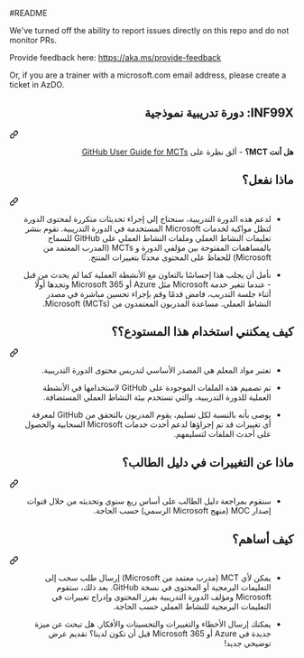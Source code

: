 <div class="Box-sc-g0xbh4-0 eoaCFS js-snippet-clipboard-copy-unpositioned undefined" data-hpc="true"><article class="markdown-body entry-content container-lg" itemprop="text"><div dir="auto"><p dir="auto">#README</p>
<p dir="auto">We've turned off the ability to report issues directly on this repo and do not monitor PRs.</p>
<p dir="auto">Provide feedback here: <a href="https://aka.ms/provide-feedback" rel="nofollow">https://aka.ms/provide-feedback</a></p>
<p dir="auto">Or, if you are a trainer with a microsoft.com email address, please create a ticket in AzDO.</p>
<div dir="rtl"><div class="markdown-heading" dir="auto"><h1 tabindex="-1" dir="rtl" class="heading-element">INF99X: دورة تدريبية نموذجية</h1><a id="user-content-inf99x-دورة-تدريبية-نموذجية" class="anchor" aria-label="Permalink: INF99X: دورة تدريبية نموذجية" href="#inf99x-دورة-تدريبية-نموذجية"><svg class="octicon octicon-link" viewBox="0 0 16 16" version="1.1" width="16" height="16" aria-hidden="true"><path d="m7.775 3.275 1.25-1.25a3.5 3.5 0 1 1 4.95 4.95l-2.5 2.5a3.5 3.5 0 0 1-4.95 0 .751.751 0 0 1 .018-1.042.751.751 0 0 1 1.042-.018 1.998 1.998 0 0 0 2.83 0l2.5-2.5a2.002 2.002 0 0 0-2.83-2.83l-1.25 1.25a.751.751 0 0 1-1.042-.018.751.751 0 0 1-.018-1.042Zm-4.69 9.64a1.998 1.998 0 0 0 2.83 0l1.25-1.25a.751.751 0 0 1 1.042.018.751.751 0 0 1 .018 1.042l-1.25 1.25a3.5 3.5 0 1 1-4.95-4.95l2.5-2.5a3.5 3.5 0 0 1 4.95 0 .751.751 0 0 1-.018 1.042.751.751 0 0 1-1.042.018 1.998 1.998 0 0 0-2.83 0l-2.5 2.5a1.998 1.998 0 0 0 0 2.83Z"></path></svg></a></div><a id="user-content-inf99x-دورة-تدريبية-نموذجية" aria-label="Permalink: INF99X: دورة تدريبية نموذجية" href="#inf99x-دورة-تدريبية-نموذجية"></a></div>
<p dir="rtl"><strong>هل أنت MCT؟</strong> - ألق نظرة على <a href="https://microsoftlearning.github.io/MCT-User-Guide/" rel="nofollow">GitHub User Guide for MCTs</a></p>
<div dir="rtl"><div class="markdown-heading" dir="auto"><h2 tabindex="-1" dir="rtl" class="heading-element">ماذا نفعل؟</h2><a id="user-content-ماذا-نفعل" class="anchor" aria-label="Permalink: ماذا نفعل؟" href="#ماذا-نفعل"><svg class="octicon octicon-link" viewBox="0 0 16 16" version="1.1" width="16" height="16" aria-hidden="true"><path d="m7.775 3.275 1.25-1.25a3.5 3.5 0 1 1 4.95 4.95l-2.5 2.5a3.5 3.5 0 0 1-4.95 0 .751.751 0 0 1 .018-1.042.751.751 0 0 1 1.042-.018 1.998 1.998 0 0 0 2.83 0l2.5-2.5a2.002 2.002 0 0 0-2.83-2.83l-1.25 1.25a.751.751 0 0 1-1.042-.018.751.751 0 0 1-.018-1.042Zm-4.69 9.64a1.998 1.998 0 0 0 2.83 0l1.25-1.25a.751.751 0 0 1 1.042.018.751.751 0 0 1 .018 1.042l-1.25 1.25a3.5 3.5 0 1 1-4.95-4.95l2.5-2.5a3.5 3.5 0 0 1 4.95 0 .751.751 0 0 1-.018 1.042.751.751 0 0 1-1.042.018 1.998 1.998 0 0 0-2.83 0l-2.5 2.5a1.998 1.998 0 0 0 0 2.83Z"></path></svg></a></div><a id="user-content-ماذا-نفعل" aria-label="Permalink: ماذا نفعل؟" href="#ماذا-نفعل"></a></div>
<ul dir="rtl">
<li>
<p dir="rtl">لدعم هذه الدورة التدريبية، سنحتاج إلى إجراء تحديثات متكررة لمحتوى الدورة لتظل مواكبة لخدمات Microsoft المستخدمة في الدورة التدريبية. نقوم بنشر تعليمات النشاط العملي وملفات النشاط العملي على GitHub للسماح بالمساهمات المفتوحة بين مؤلفي الدورة و MCTs (المدرب المعتمد من Microsoft) للحفاظ على المحتوى محدثًا بتغييرات المنتج.</p>
</li>
<li>
<p dir="rtl">نأمل أن يجلب هذا إحساسًا بالتعاون مع الأنشطة العملية كما لم يحدث من قبل - عندما تتغير خدمة Microsoft مثل Azure أو Microsoft 365 وتجدها أولًا أثناء جلسة التدريب، فامض قدمًا وقم بإجراء تحسين مباشرة في مصدر النشاط العملي. مساعدة المدربون المعتمدون من Microsoft (MCTs).</p>
</li>
</ul>
<div dir="rtl"><div class="markdown-heading" dir="auto"><h2 tabindex="-1" dir="rtl" class="heading-element">كيف يمكنني استخدام هذا المستودع؟؟</h2><a id="user-content-كيف-يمكنني-استخدام-هذا-المستودع" class="anchor" aria-label="Permalink: كيف يمكنني استخدام هذا المستودع؟؟" href="#كيف-يمكنني-استخدام-هذا-المستودع"><svg class="octicon octicon-link" viewBox="0 0 16 16" version="1.1" width="16" height="16" aria-hidden="true"><path d="m7.775 3.275 1.25-1.25a3.5 3.5 0 1 1 4.95 4.95l-2.5 2.5a3.5 3.5 0 0 1-4.95 0 .751.751 0 0 1 .018-1.042.751.751 0 0 1 1.042-.018 1.998 1.998 0 0 0 2.83 0l2.5-2.5a2.002 2.002 0 0 0-2.83-2.83l-1.25 1.25a.751.751 0 0 1-1.042-.018.751.751 0 0 1-.018-1.042Zm-4.69 9.64a1.998 1.998 0 0 0 2.83 0l1.25-1.25a.751.751 0 0 1 1.042.018.751.751 0 0 1 .018 1.042l-1.25 1.25a3.5 3.5 0 1 1-4.95-4.95l2.5-2.5a3.5 3.5 0 0 1 4.95 0 .751.751 0 0 1-.018 1.042.751.751 0 0 1-1.042.018 1.998 1.998 0 0 0-2.83 0l-2.5 2.5a1.998 1.998 0 0 0 0 2.83Z"></path></svg></a></div><a id="user-content-كيف-يمكنني-استخدام-هذا-المستودع" aria-label="Permalink: كيف يمكنني استخدام هذا المستودع؟؟" href="#كيف-يمكنني-استخدام-هذا-المستودع"></a></div>
<ul dir="rtl">
<li>
<p dir="rtl">تعتبر مواد المعلم هي المصدر الأساسي لتدريس محتوى الدورة التدريبية.</p>
</li>
<li>
<p dir="rtl">تم تصميم هذه الملفات الموجودة على GitHub لاستخدامها في الأنشطة العملية للدورة التدريبية، والتي تستخدم بيئة النشاط العملي المستضافة.</p>
</li>
<li>
<p dir="rtl">يوصى بأنه بالنسبة لكل تسليم، يقوم المدربون بالتحقق من GitHub لمعرفة أي تغييرات قد تم إجراؤها لدعم أحدث خدمات Microsoft السحابية والحصول على أحدث الملفات لتسليمهم.</p>
</li>
</ul>
<div dir="rtl"><div class="markdown-heading" dir="auto"><h2 tabindex="-1" dir="rtl" class="heading-element">ماذا عن التغييرات في دليل الطالب؟</h2><a id="user-content-ماذا-عن-التغييرات-في-دليل-الطالب" class="anchor" aria-label="Permalink: ماذا عن التغييرات في دليل الطالب؟" href="#ماذا-عن-التغييرات-في-دليل-الطالب"><svg class="octicon octicon-link" viewBox="0 0 16 16" version="1.1" width="16" height="16" aria-hidden="true"><path d="m7.775 3.275 1.25-1.25a3.5 3.5 0 1 1 4.95 4.95l-2.5 2.5a3.5 3.5 0 0 1-4.95 0 .751.751 0 0 1 .018-1.042.751.751 0 0 1 1.042-.018 1.998 1.998 0 0 0 2.83 0l2.5-2.5a2.002 2.002 0 0 0-2.83-2.83l-1.25 1.25a.751.751 0 0 1-1.042-.018.751.751 0 0 1-.018-1.042Zm-4.69 9.64a1.998 1.998 0 0 0 2.83 0l1.25-1.25a.751.751 0 0 1 1.042.018.751.751 0 0 1 .018 1.042l-1.25 1.25a3.5 3.5 0 1 1-4.95-4.95l2.5-2.5a3.5 3.5 0 0 1 4.95 0 .751.751 0 0 1-.018 1.042.751.751 0 0 1-1.042.018 1.998 1.998 0 0 0-2.83 0l-2.5 2.5a1.998 1.998 0 0 0 0 2.83Z"></path></svg></a></div><a id="user-content-ماذا-عن-التغييرات-في-دليل-الطالب" aria-label="Permalink: ماذا عن التغييرات في دليل الطالب؟" href="#ماذا-عن-التغييرات-في-دليل-الطالب"></a></div>
<ul dir="rtl">
<li>سنقوم بمراجعة دليل الطالب على أساس ربع سنوي وتحديثه من خلال قنوات إصدار MOC (منهج Microsoft الرسمي) حسب الحاجة.</li>
</ul>
<div dir="rtl"><div class="markdown-heading" dir="auto"><h2 tabindex="-1" dir="rtl" class="heading-element">كيف أساهم؟</h2><a id="user-content-كيف-أساهم" class="anchor" aria-label="Permalink: كيف أساهم؟" href="#كيف-أساهم"><svg class="octicon octicon-link" viewBox="0 0 16 16" version="1.1" width="16" height="16" aria-hidden="true"><path d="m7.775 3.275 1.25-1.25a3.5 3.5 0 1 1 4.95 4.95l-2.5 2.5a3.5 3.5 0 0 1-4.95 0 .751.751 0 0 1 .018-1.042.751.751 0 0 1 1.042-.018 1.998 1.998 0 0 0 2.83 0l2.5-2.5a2.002 2.002 0 0 0-2.83-2.83l-1.25 1.25a.751.751 0 0 1-1.042-.018.751.751 0 0 1-.018-1.042Zm-4.69 9.64a1.998 1.998 0 0 0 2.83 0l1.25-1.25a.751.751 0 0 1 1.042.018.751.751 0 0 1 .018 1.042l-1.25 1.25a3.5 3.5 0 1 1-4.95-4.95l2.5-2.5a3.5 3.5 0 0 1 4.95 0 .751.751 0 0 1-.018 1.042.751.751 0 0 1-1.042.018 1.998 1.998 0 0 0-2.83 0l-2.5 2.5a1.998 1.998 0 0 0 0 2.83Z"></path></svg></a></div><a id="user-content-كيف-أساهم" aria-label="Permalink: كيف أساهم؟" href="#كيف-أساهم"></a></div>
<ul dir="rtl">
<li>
<p dir="rtl">يمكن لأي MCT (مدرب معتمد من Microsoft) إرسال طلب سحب إلى التعليمات البرمجية أو المحتوى في نسخة GitHub. بعد ذلك، ستقوم Microsoft ومؤلف الدورة التدريبية بفرز المحتوى وإدراج تغييرات في التعليمات البرمجية للنشاط العملي حسب الحاجة.</p>
</li>
<li>
<p dir="rtl">يمكنك إرسال الأخطاء والتغييرات والتحسينات والأفكار. هل تبحث عن ميزة جديدة في Azure أو Microsoft 365 قبل أن تكون لدينا؟ تقديم عرض توضيحي جديد!</p>
</li>
</ul>
</div>
</article></div>
